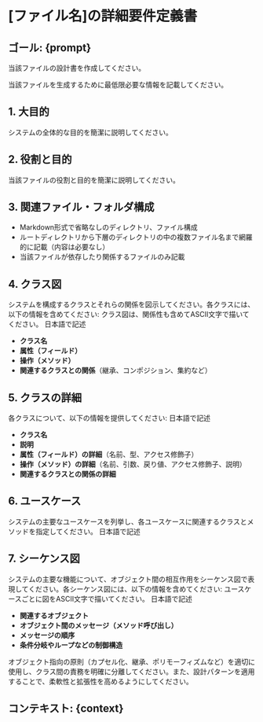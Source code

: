 # [ファイル名]の詳細要件定義書
## ゴール: {prompt}
当該ファイルの設計書を作成してください。

当該ファイルを生成するために最低限必要な情報を記載してください。

## 1. 大目的
システムの全体的な目的を簡潔に説明してください。

## 2. 役割と目的
当該ファイルの役割と目的を簡潔に説明してください。

## 3. 関連ファイル・フォルダ構成
- Markdown形式で省略なしのディレクトリ、ファイル構成
- ルートディレクトリから下層のディレクトリの中の複数ファイル名まで網羅的に記載（内容は必要なし）
- 当該ファイルが依存したり関係するファイルのみ記載

## 4. クラス図
システムを構成するクラスとそれらの関係を図示してください。各クラスには、以下の情報を含めてください:
クラス図は、関係性も含めてASCII文字で描いてください。
日本語で記述
- **クラス名**
- **属性（フィールド）**
- **操作（メソッド）**
- **関連するクラスとの関係**（継承、コンポジション、集約など）

## 5. クラスの詳細
各クラスについて、以下の情報を提供してください:
日本語で記述
- **クラス名**
- **説明**
- **属性（フィールド）の詳細**（名前、型、アクセス修飾子）
- **操作（メソッド）の詳細**（名前、引数、戻り値、アクセス修飾子、説明）
- **関連するクラスとの関係の詳細**

## 6. ユースケース
システムの主要なユースケースを列挙し、各ユースケースに関連するクラスとメソッドを指定してください。
日本語で記述

## 7. シーケンス図
システムの主要な機能について、オブジェクト間の相互作用をシーケンス図で表現してください。各シーケンス図には、以下の情報を含めてください:
ユースケースごとに図をASCII文字で描いてください。
日本語で記述
- **関連するオブジェクト**
- **オブジェクト間のメッセージ（メソッド呼び出し）**
- **メッセージの順序**
- **条件分岐やループなどの制御構造**

オブジェクト指向の原則（カプセル化、継承、ポリモーフィズムなど）を適切に使用し、クラス間の責務を明確に分離してください。また、設計パターンを適用することで、柔軟性と拡張性を高めるようにしてください。

## コンテキスト: {context}
